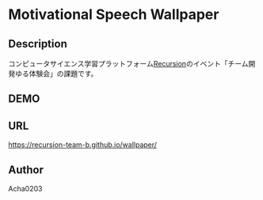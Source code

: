 # Motivational Speech Wallpaper

## Description

コンピュータサイエンス学習プラットフォーム[Recursion](https://recursionist.io)のイベント「チーム開発ゆる体験会」の課題です。

## DEMO

## URL

https://recursion-team-b.github.io/wallpaper/

## Author

Acha0203

